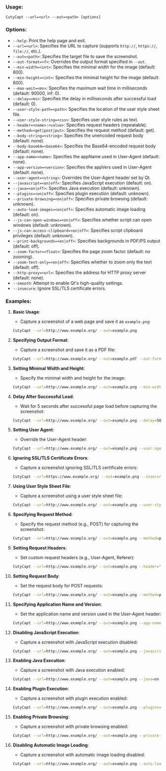 ### Usage:
```plaintext
CutyCapt --url=<url> --out=<path> [options]
```

### Options:
- `--help`: Print the help page and exit.
- `--url=<url>`: Specifies the URL to capture (supports `http://`, `https://`, `file://`, etc.).
- `--out=<path>`: Specifies the target file to save the screenshot.
- `--out-format=<f>`: Overrides the output format specified in `--out`.
- `--min-width=<int>`: Specifies the minimal width for the image (default: 800).
- `--min-height=<int>`: Specifies the minimal height for the image (default: 600).
- `--max-wait=<ms>`: Specifies the maximum wait time in milliseconds (default: 90000, inf: 0).
- `--delay=<ms>`: Specifies the delay in milliseconds after successful load (default: 0).
- `--user-style-path=<path>`: Specifies the location of the user style sheet file.
- `--user-style-string=<css>`: Specifies user style rules as text.
- `--header=<name>:<value>`: Specifies request headers (repeatable).
- `--method=<get|post|put>`: Specifies the request method (default: get).
- `--body-string=<string>`: Specifies the unencoded request body (default: none).
- `--body-base64=<base64>`: Specifies the Base64-encoded request body (default: none).
- `--app-name=<name>`: Specifies the appName used in User-Agent (default: none).
- `--app-version=<version>`: Specifies the appVers used in User-Agent (default: none).
- `--user-agent=<string>`: Overrides the User-Agent header set by Qt.
- `--javascript=<on|off>`: Specifies JavaScript execution (default: on).
- `--java=<on|off>`: Specifies Java execution (default: unknown).
- `--plugins=<on|off>`: Specifies plugin execution (default: unknown).
- `--private-browsing=<on|off>`: Specifies private browsing (default: unknown).
- `--auto-load-images=<on|off>`: Specifies automatic image loading (default: on).
- `--js-can-open-windows=<on|off>`: Specifies whether script can open windows (default: unknown).
- `--js-can-access-clipboard=<on|off>`: Specifies script clipboard privileges (default: unknown).
- `--print-backgrounds=<on|off>`: Specifies backgrounds in PDF/PS output (default: off).
- `--zoom-factor=<float>`: Specifies the page zoom factor (default: no zooming).
- `--zoom-text-only=<on|off>`: Specifies whether to zoom only the text (default: off).
- `--http-proxy=<url>`: Specifies the address for HTTP proxy server (default: none).
- `--smooth`: Attempt to enable Qt's high-quality settings.
- `--insecure`: Ignore SSL/TLS certificate errors.

### Examples:
1. **Basic Usage**:
   - Capture a screenshot of a web page and save it as `example.png`:

    ```bash
    CutyCapt --url=http://www.example.org/ --out=example.png
    ```

2. **Specifying Output Format**:
   - Capture a screenshot and save it as a PDF file:

    ```bash
    CutyCapt --url=http://www.example.org/ --out=example.pdf --out-format=pdf
    ```

3. **Setting Minimal Width and Height**:
   - Specify the minimal width and height for the image:

    ```bash
    CutyCapt --url=http://www.example.org/ --out=example.png --min-width=1024 --min-height=768
    ```

4. **Delay After Successful Load**:
   - Wait for 5 seconds after successful page load before capturing the screenshot:

    ```bash
    CutyCapt --url=http://www.example.org/ --out=example.png --delay=5000
    ```

5. **Setting User Agent**:
   - Override the User-Agent header:

    ```bash
    CutyCapt --url=http://www.example.org/ --out=example.png --user-agent="Mozilla/5.0 (Windows NT 10.0; Win64; x64) AppleWebKit/537.36 (KHTML, like Gecko) Chrome/88.0.4324.182 Safari/537.36"
    ```

6. **Ignoring SSL/TLS Certificate Errors**:
   - Capture a screenshot ignoring SSL/TLS certificate errors:

    ```bash
    CutyCapt --url=https://www.example.org/ --out=example.png --insecure
    ```
7. **Using User Style Sheet File**:
   - Capture a screenshot using a user style sheet file:

    ```bash
    CutyCapt --url=http://www.example.org/ --out=example.png --user-style-path=/path/to/user_style.css
    ```

8. **Specifying Request Method**:
   - Specify the request method (e.g., POST) for capturing the screenshot:

    ```bash
    CutyCapt --url=http://www.example.org/ --out=example.png --method=post
    ```

9. **Setting Request Headers**:
   - Set custom request headers (e.g., User-Agent, Referer):

    ```bash
    CutyCapt --url=http://www.example.org/ --out=example.png --header="User-Agent: Mozilla/5.0" --header="Referer: http://www.example.org"
    ```

10. **Setting Request Body**:
    - Set the request body for POST requests:

    ```bash
    CutyCapt --url=http://www.example.org/ --out=example.png --method=post --body-string="param1=value1&param2=value2"
    ```

11. **Specifying Application Name and Version**:
    - Set the application name and version used in the User-Agent header:

    ```bash
    CutyCapt --url=http://www.example.org/ --out=example.png --app-name="MyApp" --app-version="1.0"
    ```

12. **Disabling JavaScript Execution**:
    - Capture a screenshot with JavaScript execution disabled:

    ```bash
    CutyCapt --url=http://www.example.org/ --out=example.png --javascript=off
    ```

13. **Enabling Java Execution**:
    - Capture a screenshot with Java execution enabled:

    ```bash
    CutyCapt --url=http://www.example.org/ --out=example.png --java=on
    ```

14. **Enabling Plugin Execution**:
    - Capture a screenshot with plugin execution enabled:

    ```bash
    CutyCapt --url=http://www.example.org/ --out=example.png --plugins=on
    ```

15. **Enabling Private Browsing**:
    - Capture a screenshot with private browsing enabled:

    ```bash
    CutyCapt --url=http://www.example.org/ --out=example.png --private-browsing=on
    ```

16. **Disabling Automatic Image Loading**:
    - Capture a screenshot with automatic image loading disabled:

    ```bash
    CutyCapt --url=http://www.example.org/ --out=example.png --auto-load-images=off
    ```
